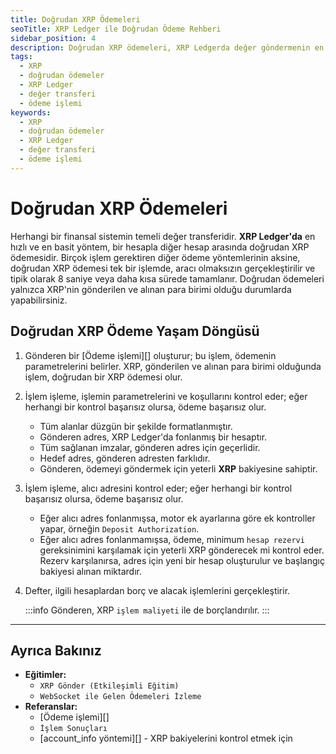 ```yaml
---
title: Doğrudan XRP Ödemeleri
seoTitle: XRP Ledger ile Doğrudan Ödeme Rehberi
sidebar_position: 4
description: Doğrudan XRP ödemeleri, XRP Ledgerda değer göndermenin en hızlı ve en basit yoludur. Bu süreçteki temel bilgiler ve aşamalar hakkında bilgi edinin.
tags: 
  - XRP
  - doğrudan ödemeler
  - XRP Ledger
  - değer transferi
  - ödeme işlemi
keywords: 
  - XRP
  - doğrudan ödemeler
  - XRP Ledger
  - değer transferi
  - ödeme işlemi
---
```


# Doğrudan XRP Ödemeleri

Herhangi bir finansal sistemin temeli değer transferidir. **XRP Ledger'da** en hızlı ve en basit yöntem, bir hesapla diğer hesap arasında doğrudan XRP ödemesidir. Birçok işlem gerektiren diğer ödeme yöntemlerinin aksine, doğrudan XRP ödemesi tek bir işlemde, aracı olmaksızın gerçekleştirilir ve tipik olarak 8 saniye veya daha kısa sürede tamamlanır. Doğrudan ödemeleri yalnızca XRP'nin gönderilen ve alınan para birimi olduğu durumlarda yapabilirsiniz.

## Doğrudan XRP Ödeme Yaşam Döngüsü

1. Gönderen bir [Ödeme işlemi][] oluşturur; bu işlem, ödemenin parametrelerini belirler. XRP, gönderilen ve alınan para birimi olduğunda işlem, doğrudan bir XRP ödemesi olur.

2. İşlem işleme, işlemin parametrelerini ve koşullarını kontrol eder; eğer herhangi bir kontrol başarısız olursa, ödeme başarısız olur.

    - Tüm alanlar düzgün bir şekilde formatlanmıştır.
    - Gönderen adres, XRP Ledger'da fonlanmış bir hesaptır.
    - Tüm sağlanan imzalar, gönderen adres için geçerlidir.
    - Hedef adres, gönderen adresten farklıdır.
    - Gönderen, ödemeyi göndermek için yeterli **XRP** bakiyesine sahiptir.

3. İşlem işleme, alıcı adresini kontrol eder; eğer herhangi bir kontrol başarısız olursa, ödeme başarısız olur.

    - Eğer alıcı adres fonlanmışsa, motor ek ayarlarına göre ek kontroller yapar, örneğin `Deposit Authorization`.
    - Eğer alıcı adres fonlanmamışsa, ödeme, minimum `hesap rezervi` gereksinimini karşılamak için yeterli XRP gönderecek mi kontrol eder. Rezerv karşılanırsa, adres için yeni bir hesap oluşturulur ve başlangıç bakiyesi alınan miktardır.

4. Defter, ilgili hesaplardan borç ve alacak işlemlerini gerçekleştirir.

    :::info
    Gönderen, XRP `işlem maliyeti` ile de borçlandırılır.
    :::

---

## Ayrıca Bakınız

- **Eğitimler:**
    - `XRP Gönder (Etkileşimli Eğitim)`
    - `WebSocket ile Gelen Ödemeleri İzleme`
- **Referanslar:**
    - [Ödeme işlemi][]
    - `İşlem Sonuçları`
    - [account_info yöntemi][] - XRP bakiyelerini kontrol etmek için

